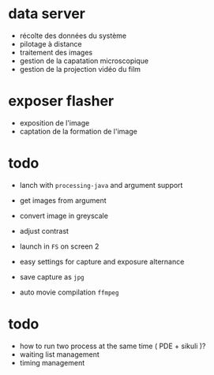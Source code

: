 # data server

- récolte des données du système
- pilotage à distance
- traitement des images 
- gestion de la capatation microscopique
- gestion de la projection vidéo du film

# exposer flasher

- exposition de l'image
- captation de la formation de l'image

# todo

- lanch with `processing-java` and argument support
- get images from argument

- convert image in greyscale
- adjust contrast

- launch in `FS` on screen 2
- easy settings for capture and exposure alternance
- save capture as `jpg`

- auto movie compilation `ffmpeg`

# todo 

- how to run two process at the same time ( PDE + sikuli )?
- waiting list management 
- timing management